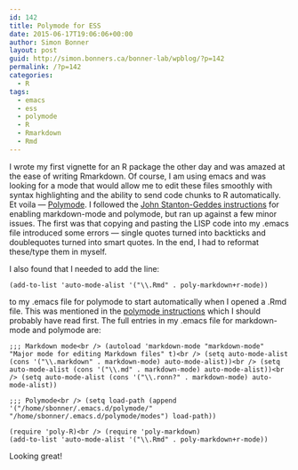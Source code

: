 ```yaml
---
id: 142
title: Polymode for ESS
date: 2015-06-17T19:06:06+00:00
author: Simon Bonner
layout: post
guid: http://simon.bonners.ca/bonner-lab/wpblog/?p=142
permalink: /?p=142
categories:
  - R
tags:
  - emacs
  - ess
  - polymode
  - R
  - Rmarkdown
  - Rmd
---
```

I wrote my first vignette for an R package the other day and was amazed at the ease of writing Rmarkdown. Of course, I am using emacs and was looking for a mode that would allow me to edit these files smoothly with syntax highlighting and the ability to send code chunks to R automatically. Et voila &#8212; [Polymode](https://github.com/vspinu/polymode). I followed the <a href="http://johnstantongeddes.org/open%20science/2014/03/26/Rmd-polymode.html" target="_blank">John Stanton-Geddes instructions</a> for enabling markdown-mode and polymode, but ran up against a few minor issues. The first was that copying and pasting the LISP code into my .emacs file introduced some errors &#8212; single quotes turned into backticks and doublequotes turned into smart quotes. In the end, I had to reformat these/type them in myself.

I also found that I needed to add the line:

`(add-to-list 'auto-mode-alist '("\\.Rmd" . poly-markdown+r-mode))`

to my .emacs file for polymode to start automatically when I opened a .Rmd file. This was mentioned in the <a href="https://github.com/vspinu/polymode#activation-of-polymodes" target="_blank">polymode instructions</a> which I should probably have read first. The full entries in my .emacs file for markdown-mode and polymode are:

`;;; Markdown mode<br />
(autoload 'markdown-mode "markdown-mode" "Major mode for editing Markdown files" t)<br />
(setq auto-mode-alist (cons '("\\.markdown" . markdown-mode) auto-mode-alist))<br />
(setq auto-mode-alist (cons '("\\.md" . markdown-mode) auto-mode-alist))<br />
(setq auto-mode-alist (cons '("\\.ronn?" . markdown-mode) auto-mode-alist))`

`;;; Polymode<br />
(setq load-path (append '("/home/sbonner/.emacs.d/polymode/" "/home/sbonner/.emacs.d/polymode/modes") load-path))`

`(require 'poly-R)<br />
(require 'poly-markdown)`  
`(add-to-list 'auto-mode-alist '("\\.Rmd" . poly-markdown+r-mode))`

Looking great!